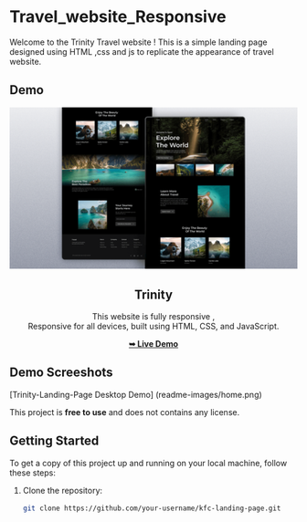 # Travel_website_Responsive

Welcome to the Trinity Travel website ! This is a simple landing page designed using HTML ,css and js to replicate the appearance of travel website.

## Demo

<div align="center">
  
  <img src="preview.png" />

  <h2 align="center">Trinity</h2>

  This website is fully responsive , <br />Responsive for all devices, built using HTML, CSS, and JavaScript.

  <a href="https://trinity-travel-web.netlify.app"><strong>➥ Live Demo</strong></a>

</div>

## Demo Screeshots

[Trinity-Landing-Page Desktop Demo]
(readme-images/home.png)

This project is **free to use** and does not contains any license.


## Getting Started

To get a copy of this project up and running on your local machine, follow these steps:

1. Clone the repository:

   ```bash
   git clone https://github.com/your-username/kfc-landing-page.git
